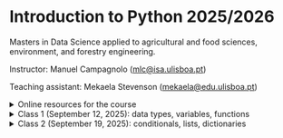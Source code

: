 # Introduction to Python 2025/2026

Masters in Data Science applied to agricultural and food sciences, environment, and forestry engineering.

Instructor: Manuel Campagnolo (mlc@isa.ulisboa.pt)

Teaching assistant: Mekaela Stevenson (mekaela@edu.ulisboa.pt)

<details markdown="block">
<summary>  Online resources for the course </summary>
 
* **Required:** [CS50’s Introduction to Programming with Python](https://cs50.harvard.edu/python): lectures (videos and notes), problems sets, shorts; The platform allows you to test your code at the [CS50 codespace](https://cs50.dev/) for the proposed problems (you need to have your own GitHub account to access the codespace).
* Python Programming course at [PP.fi](https://programming-25.mooc.fi/): same features as CS50 but to test your solutions to problems you are required to pass previous tests 
* [Learn Python with Scrimba, Olof Paulson](https://v2.scrimba.com/learn-python-c03): interactive lectures (videos), examples and exercises 
* [Introduction to Python (VScode)](https://vscodeedu.com/courses/intro-to-python): interactive step by step lectures and exercises, real-time quizzes.
* Basic concepts and features of the Python language and system: [The Python Tutorial at python.org](https://docs.python.org/3/tutorial/index.html).
* Fenix webpage for the course (https://fenix.isa.ulisboa.pt/courses/intpy-846413499991952): administrative information and final grades
* Moodle (https://elearning.ulisboa.pt/course/view.php?id=11236): assignments; submissions; detailed grades and comments
* If you curious about the story of Python, check out [this video](https://www.youtube.com/watch?v=GfH4QL4VqJ0). In this video, you'll learn about the output of `>>> import this` and many other anecdotes about Python.

<details markdown="block">
  
<summary> Course contents: the course will cover some topics in CS50P and PP.fi  </summary>

| CS50P     | Contents |  PP.fi | Contents |
| ----------- | ----------- |----------- | ----------- |
| Lecture 0    | Creating Code with Python; Functions; Bugs; Strings and Parameters; Formatting Strings; More on Strings; Integers or int; Readability Wins; Float Basics; More on Floats; Def; Returning Values    | Part 1 |   Intro; I/O; More about variables; Arithmetic operations; Conditional statements |
| Lecture 1    | Conditionals, if Statements, Control FlowModulo; Creating Our Own Parity Function; Pythonic; match | Part 2  |  Programming terminology; More conditionals; Combining conditions; Simple loops |
| Lecture 2    | Loops; While Loops; For Loops; Improving with User Input; More About Lists; Length; Dictionaries, More on code modularity  |  Part 3 |  Loops with conditions; Working with strings; More loops; Defining functions |
|  |   | Part 4 |    The Visual Studio Code editor, Python interpreter and built-in debugging tool; More functions; Lists; Definite iteration; Print statement formatting; More strings and lists |
|   |   | Part 5 |  More lists; References; Dictionary; Tuple |
| Lecture 3 | Exceptions, Runtime Errors, try, else, Creating a Function to Get an Integer, pass | Part 6  |  Reading files; Writing files; Handling errors; Local and global variables |
| Lecture 4 |  Libraries, Random, Statistics, Command-Line Arguments, slice, Packages, APIs, Making Your Own Libraries|  Part 7 | Modules; Randomness; Times and dates; Data processing; Creating your own modules; More Python features  |
| Lecture 5 | Unit Tests; assert; pytest; Testing Strings; Organizing Tests into Folders | | |
| Lecture 6| File I/O; open; with; CSV; Binary Files and PIL | | |
| Lecture 7 | Regular Expressions; Case Sensitivity; Cleaning Up User Input; Extracting User Input |||
| Lecture 8 | Object-Oriented Programming; Classes; raise; Decorators;  Class Methods; Static Methods; Inheritance; Inheritance and Exceptions; Operator Overloading| Part 8 | Objects and methods; Classes and objects; Defining classes; Defining methods; More examples of classes |
| | | Part 9 | Objects and references; Objects as attributes; Encapsulation; Scope of methods; Class attributes; More examples with classes |
| | | Part 10 | Class hierarchies; Access modifiers; Object oriented programming techniques; Developing a larger application |
| Lecture 9 | set; Global Variables; Constants; Type Hints; Docstrings; argparse; Unpacking; args and kwargs; map; List Comprehensions; filter; Dictionary Comprehensions; enumerate; Generators and Iterators | Part 11 |  List comprehensions; More comprehensions; Recursion; More recursion examples |
| | | Part 12 | Functions as arguments; Generators; Functional programming; Regular expressions|

</details>
</details>

<details markdown="block">
<summary>  Class 1 (September 12, 2025): data types, variables, functions </summary>
 
1.  The recommendation for this class is to code in the CS50 cloud environment (VScode). Two steps: 1. log in into your github account; 2. access your code space at https://cs50.dev/. This environment allows you to test automatically your scripts for the CS50 problem sets. 
2. Some useful keyworks for the command line interface (CLI) in terminal: 
 * `code filename.py` to create a new file 
 * `ls` to list files in folder
 * `cp filename newfilename` to copy a file, e.g. `cp ..\hello.py  farewell.py` (`..` represents parent folder)
 * `mv filename newfilename` to rename or move file, e.g. `my farewell.py goodbye.py` or `mv farewell.py ..` (move one folder up)
 * `rm filename` to delete (remove) file
 * `mkdir foldername` to create new folder
 * `cd foldername` change directory, e.g. `cd ..` 
 * `rmdir foldername` to delete folder
 * `clear` to clear terminal window
3. The REPL (interactive Read-Eval-Print-Loop) environment: see https://realpython.com/interacting-with-python/
4. All values in Python have a **type**. The primitive data types are: integer, float, string, Boolean, and None (see https://www.geeksforgeeks.org/python/primitive-data-types-vs-non-primitive-data-types-in-python/)
   * strings (`str`), variables, print (a function), parameters (e.g. `end=`), input, comments, formatted strings (`f"..."`), `.strip()`, `.title` (methods)
   * integers (`int`), operations for integers, casting (e.g. `str` to `int`)
   * floating point values (`float`), round, format floats (e.g. `f"{z:.2f}`)
   * `True`, `False`, `and`, `or`, `not`
5. Functions, `def`, `return`
6. Suggested problems: [CS50 Problem set 0](https://cs50.harvard.edu/python/psets/0/)
</details>

<details markdown="block">
 
<summary>  Class 2 (September 19, 2025): conditionals, lists, dictionaries </summary>

1. Conditionals:
  - `if`, `elif`, `else`:
    ```Python
     if score >= 70:
         print("Grade: C to A")
     elif score >= 60:
         print("Grade: D")
     else:
         print("Grade: F")
     ```
  - `match`:
    ```Python
    match species:
        case 'versicolor':
            label=0
        case 'virginica'
            label=1
        case _:
            label=2
    ```
4. Pythonic coding: `def main()`, define other functions, call `main()`. The code must be modular.
5. While loops, for loops, `break`, `break` and `return`
6. Data type *list* `[]`: methods `append`, `extend`
7. Data type *dictionary* `{}`, `items()`, keys `.key()` and values `.values()`
   ```Python
   knights = {'gallahad': 'the pure', 'robin': 'the brave'}
   for k, v in knights.items():
       print(k, v)
   if 'gallahad' in knights:
       print('Go Gallahad')
   ```
8. Collaborative project: each student or small group of students should define each necessary function to complete the script below. The side effect of `main()` is a simple histogram printed in the terminal.
 ```Python
 def main():
   # read and sort values
   x=read_values() # x is a list of numbers, either integers or floats
   n=len(x) # integer; number of values
   xmin,xmax=determine_min_max(x) # integers or floats
   # determine number of classes
   m=number_of_classes_sturges(n) # m is a positive integer such that 2**(m-1) <= n <= 2**m
   # determine class amplitude
   delta=amplitude(xmin,xmax,m) # positive float, the range of values divided by the number of classes
   # Compute frequency for each class and plot histogram row by row
   for i in range(m):
     left=xmin+i*delta
     if i < m-1:
       right=left+delta
     else:
       right=left+delta+1 # either 1 or any positive value
     freq=determine_frequency(x,left,right) # integer;  note that each value must belong to one and only one class
     print_frequency(freq) # the output must be '****' where each * represents one observation
 # execute main
 main()
 ```
   
10. Suggested problems: [CS50 Problem set 1](https://cs50.harvard.edu/python/2022/psets/). See the assignment on Moodle: problems [File extensions](https://cs50.harvard.edu/python/2022/psets/1/extensions/), [Coke machine](https://cs50.harvard.edu/python/2022/psets/2/coke/), [Plates](https://cs50.harvard.edu/python/2022/psets/2/plates/)

</details>

<!--

<details markdown="block">
 
<summary> 

# Class 3 (September 27, 2024): exercises, best practices

</summary>

Exercises from [CS50 Problem set 0, 1 and 2](https://cs50.harvard.edu/python/2022/psets/).

</details>

<details markdown="block">
<summary> 

# Class 4 (October 4, 2024): handling exceptions

</summary>

Handling exceptions in Python: raising and catching exceptions. 

1. Example from (https://cs50.harvard.edu/python/2022/shorts/handling_exceptions/). Exercise: adapt the proposed code to be more modular, where the main function is something like the one below:

```
def main():
    spacecraft = input("Enter a spacecraft: ")
    au=get_au(spacecraft)
    m = convert(au)
    print(f"{m} m")
```

2. Exercises from [CS50 Problem set 3](https://cs50.harvard.edu/python/2022/psets/3/).

For the *fuel gauge* problem (https://cs50.harvard.edu/python/2022/psets/3/fuel/), try to organize your code as follows. As suggested in *hints*, you should catch `ValueError` and  `ZeroDivisionError` exceptions in your code. In the code below, the user is being asked for correct values for `x,y` until they satisfy the requirements: `x,y` must be inputted as a string `x/y`, `x` has to be less or equal to `y`, and `y` cannot be zero. The function `get_string_of_integers_X_less_than_Y` in the code below should take care of that.

```
def main():
    # asks user for input until the input is as expected
    x,y=get_string_of_integers_X_less_than_Y()
    # compute percentage from two integers
    p=compute_percentage(x,y)
    # print output 
    print_gauge(p)
```

3. A few examples of code that can be helpful to solve problems in problem set 3:

Example of basic use of `try-except` to catch a `ValueError`:
```
try:
    x = int(input("What's x?"))
except ValueError:
    print("x is not an integer")
else:
    print(f"x is {x}")
```

Function for requesting an integer from the user until no exceptions are caught:
```
def get_int():
    while True:
        try:
            x = int(input("What's x?"))
        except ValueError:
            print("x is not an integer")
        else:
            break
    return x
```

We may want to exit the execution of our script if some exception is caught. This can be done with `sys.exit()`, which can also be used to print a message.
```
import sys # import module
try:
    x = int(input("What's x?"))
except ValueError:
    sys.exit("x is not an integer")
```

Example of code that catches `CRTL-C` or `CRTL-D`:

```
while True:
    try:
        x=int(input())
    except ValueError:
        print('x is not integer')
    except KeyboardInterrupt: #CTRL-C
        print('\n KeyboardInterrupt')
        break
    except EOFError: # CTRL-D
        print('\n EOFError')
        break
    else:
        print(x)
```

For a list of Python Built-in Exceptions, you can explore (https://www.w3schools.com/python/python_ref_exceptions.asp)
</details>

<details markdown="block">
<summary> 

# Class 5 (October 11, 2024): libraries, modules, APIs

</summary>

### Modules
You can store your own functions in modules (which are just python scripts) and `import` then into your main code. Let's imagine you created a file named `mymodule.py` in a given folder. In your main script, you can import the file if the folder belongs to list of folders the Python interpreter will look for. You can check that by running the following lines of codes in the Python interpreter:
```
>>>import sys
>>>sys.path
```
If the folder where `mymodule.py` was created does not belong to that list, you can add it with `sys.path.append` which allows you to import your module. To that end, you can include the followings lines to your main script:
```
import sys
sys.path.append(r'path-to-folder') # folder where mymodule is
import mymodule
```
where `path-to-folder` is the path that you can easily copy in your IDE. 

If your module includes a function named, say,  `get_integer`, you can then use the function in your main script either by calling `mymodule.get_integer()` or you can instead load the function with `from mymodule import get_integer` and then just call it with `get_integer()` in the main script as in the following script.
```
import sys
sys.path.append(r'/workspaces/8834091/modules') # where file mymodule.py is
from mymodule import get_integer
def main():
    x=get_integer()
    print(x)
main()
```
Contents of `mymodule.py`: 
```
import sys
def get_integer() -> int:
    while True:
        try:
            return(int(input('type a number:  ')))
        except ValueError:
            print('not an integer number: try again')
        except KeyboardInterrupt: #CTRL-C
            print('\n If you want to exit type CTRL-D')
        except EOFError: # CTRL-D
            sys.exit('\n exit as requested')
```

Often, you import a module that is available at (https://pypi.org/project/pip/). Say you want to load the module `random` which provides a series of functions for sampling, shuffling, and extracting random numbers from a variety of probability distributions. If the module is not already available, you can typically load it in your terminal with 
```
$pip install random
```
and then import it on your main script with `import random`. If you want to know which is the folder where the module is located, you can get that information with `random.__file__`.

### `sys.argv`
Previously, we used module `sys`, in particular functions  `sys.exit()` and  `sys.path`. Another useful function is `sys.argv`,  that allows you to have access to what the user typed in at the command line `$` as in 
```
import sys
print(len(sys.argv)) # returns the number of words in the command line after $python
print(sys.argv[1]) # returns the 2nd word, i.e., the first word after $python myscript.py
```

For instance, the following script named `sum.py` prints the sum of two numbers that were specified in the command line with `$python sum.py 1.2 4.3`:
```
import sys
try:
    x,y = float(sys.argv[1]), float(sys.argv[2])
    print('the sum is',x+y)
except IndexError:
    print('missing argument')
except ValueError:
    print('The arguments are not numbers')
```
### APIs 
*Application program interfaces* allow you to communicate with a remote server. For instance,  `requests` is a package that allows your program to behave as a web browser would.  Consider the following script `myrequest.py` that allows you to explore the *itunes* database (https://performance-partners.apple.com/search-api):
```
import requests
import sys
try:
    response = requests.get("https://itunes.apple.com/search?entity=song&limit=1&term=" + sys.argv[1])
    print(response.json())
except IndexError:
    sys.exit('Missing argument')
except requests.RequestException:
   sys.exit('Request failed')
```
You can easily adapt that code to access a different database. For instance if you want to explore the GBIF database (https://data-blog.gbif.org/post/gbif-api-beginners-guide/), you can just replace the main line of code in `myrequest.py` with
```
response=requests.get('https://api.gbif.org/v1/species/match?name='+ sys.argv[1])
```
and execute it with, say,  `$python myrequest.py Tracheophyta` in the terminal.

There are many ways of running an API in Python. The following example shows how you can access satellite imagery through the *Google Earth Engine* API and compute the mean land surface temperature at some location from the MODIS11 product. To be able to use the API, you need to have a Google account, and an earth engine project associated to it.
```
# pip install earthengine-api
import ee
# Trigger the authentication flow.
ee.Authenticate()
# Initialize the library.
ee.Initialize(project='project-name') # e.g. 'ee-my-mlc-math-isa-utl'
# Import the MODIS land surface temperature collection.
lst = ee.ImageCollection('MODIS/006/MOD11A1')
# Selection of appropriate bands and dates for LST.
lst = lst.select('LST_Day_1km', 'QC_Day').filterDate('2020-01-01', '2024-01-01')
# Define the urban location of interest as a point near Lyon, France.
u_lon = 4.8148
u_lat = 45.7758
u_poi = ee.Geometry.Point(u_lon, u_lat)
scale = 1000  # scale in meters
# Calculate and print the mean value of the LST collection at the point.
lst_urban_point = lst.mean().sample(u_poi, scale).first().get('LST_Day_1km').getInfo()
print('Average daytime LST at urban point:', round(lst_urban_point*0.02 -273.15, 2), '°C')
```

### Problems
Solve problems from CS50P [Problem_set_4](https://cs50.harvard.edu/python/2022/psets/4/). In particular, for problem *Bitcoin price index* organize your code so the main function is the following:

```
def main():
    x=read_command_line_input()
    price=get_bitcoin_price()
    print(f"${x*price:,.4f}")
```
</details>

<details markdown="block">
<summary> 

# Class 6 (October 18, 2024): virtual environments; file I/O

</summary>

### Virtual environments in Python

A virtual environment (https://docs.python.org/3/library/venv.html) is:
   - Used to contain a specific Python interpreter and software libraries and binaries which are needed to support a project (library or application). These are by default isolated from software in other virtual environments and Python interpreters and libraries installed in the operating system.
    - Contained in a directory, conventionally named `.venv` or `venv` in the project directory, or under a container directory for lots of virtual environments.
    - Not checked into source control systems such as Git.
    - Considered as disposable – it should be simple to delete and recreate it from scratch. You don’t place any project code in the environment.
    - Not considered as movable or copyable – you just recreate the same environment in the target location.

In your system you have the *base* environment by default, and you can create one or more *virtual environments*. Below, we describe how to create a virtual environment and how to activate it, so you commands in terminal are interpreted within that environment. That allows you to encapsulate in each virtual environment you create a given Python version, and a set of Python packages with their given versions. Your data and script files remain on the usual working folders: they should not be moved to the folders where the virtual environment files are stored.

The following commands work in the  [CS50 codespace](https://cs50.dev/) that runs Linux (check with `$cat /etc/os-release` in the terminal). Some need to be slightly adapted for Windows.

Firstly, let's check what are the available packages and their versions in the base environment, and also let's get extra information about the package `requests` (e.g. dependencies):

```
$ pip list 
$ pip show requests
```

Next, let's create a virtual environment. One can first create (with `mkdir`) a folder called, say, `my_venvs` so all the virtual environments are created in that folder. This makes sense since virtual enrironment folders are created independently from the working folders that contain data and scripts.  The virtual environment `myvenv` can then be created with:
```
my_venvs/ $ python3 -m venv myvenv # creates environment called myvenv with Python 3
```
In case one needs to delete the virtual environment, one just needs to delete the folder. This can be done with `$ sudo rm -rf myvenv` in the terminal (Linux). After the virtual environment has been created, one needs to activate it. In Linux, this is done by executing `activate` which lies in the `bin` folder of the virtual environment:

```
my_venvs/ $ source myvenv/bin/activate # note that activate needs to be sourced
```
As a result, the prompt shows `(myvenv) my_venvs/ $` which indicates that `myvenv` is now activated. One can check the Python version with `$python -V`. To de-activate a virtual environment, the command is `$ deactivate`. With the environment activated, let's try to install a few packages, specifying the versions. For instance, install the following packages.

```
(myvenv) my_venvs/ $ pip install random11==0.0.1
(myvenv) my_venvs/ $ pip install geopy==1.23.0
(myvenv) my_venvs/ $ pip install requests==2.25.0
```
Some of this packages depend on additional packages that are installed automatically. To list all instaled packages within the environment `myvenv` one can execute  `(myvenv) $ pip list` as before. Compare the version of `requests` in `myvenv` with the version returned initially in the base environment: this one is 2.25.0 while the one in the base environment is more recent. One can also check where `requests` is installed in `myvenv` with the command  `(myvenv) $ pip show requests`. 

Check the system path (where Python will look for installed packages)  by executing `print(sys.path)`: one can do this from the terminal with the command
```
(myvenv) my_venvs/ $ python -c 'import sys; print(sys.path)'
```
Notice that the folder in `myvenv` where the virtual environment packages are installed is listed, but the path to where base packages are stored is not. 

If one wishes to share a virtual environment, the way to do that is to share a file (typically, `requirements.txt`) that allows a collaborator to re-create the environment. `requirements.txt` stores the information about the installed packages in a file in case one intends to share the environment (e.g. in GitHub). Towards that end, one needs to create `requirements.txt` with the packages names and versions, that can be used to create a clone of the environment on another machine. This is done, still within `myvenv` (i.e. with `myvenv` activated) with the following command:
```
(myvenv) my_venvs/ $ pip freeze > requirements.txt  
```
Note that the file `requirements.txt` is created in the folder that contains `myvenv` and not within `myvenv` itself: this makes sense, since one does not want to store scripts or data within `myvenv` but just packages and the Python version.  Since `requirements.txt` is now available, one can create a copy of `myvenv` called, say, `myvenv2`. Firstly, one needs to de-activate `myvenv`. Then, the commands to be executed in the terminal are:
```
my_venvs/ $ python3 - m venv myvenv2 # create new virtual environment with the Python 3 interpreter called myvenv2
my_venvs/ $ source myvenv2/bin/activate # activate myvenv2
(myvenv2) my_venvs/ $ pip install -r requirements.txt # install packages and versions listed in requirements.txt
```

Exercise: go back to `myvenv`, add package (say, `emoji==0.1.0`), re-build `requirements.txt`, and create new environment `myvenv3` and install the  set of packages listed in the new `requirements.txt`.

### File I/O

As discussed in (https://cs50.harvard.edu/python/2022/notes/6/) `open` is a functionality built into Python that allows you to open a file and utilize it in your program. The open function allows you to open a file such that you can read from it or write to it. The most basic way to use `open` allow us to enable file I/O with respect to a given file. In the example below, `w` is the argument value that indicates that the file is open in writing mode. The instruction `file.write(...)` will entirely rewrite the file, deleting the previous contents.
```
name='Bob'
file = open("names.txt", "w")
file.write(name)
file.close()
```
As an alternative, if the goal is to add new contents to the file, which is appended to the existent content, then `w` should be replaced by `a` (append). Each call to `file.write(name)` will then add the value of `name` to the end of `file`. 

Instead of explicitly opening and closing a file, it's simpler to use the so-called *context manager* in Python, using the keyword `with`, which automatically closes the file:
```
with open("names.txt", "w") as f:
  f.write(name)
```
If one wishes to read from a file, then the file has to be opened in reading mode as in the following example. The method `readlines` reads all lines of the file, and stores them in a list, where each element of the list is the contents of the corresponding line.
```
with open("names.txt", "r") as f:
  L=f.readlines(name)
```
However, it is possible to read one line at the time:
```
with open('myfile.txt','r') as f:
    N=0
    for line in f:
        N+=1
print('number of lines', N)
```
Aa an alternative, this can be done with method `readline`. This can be included in a loop to read the whole file. Notice that when the end of the file is reached, `readline` returns the empty string, and this can be easily tested with a condition.

Reading a file in Python gives the flexibility of visiting any position in the file. The initial position is 0 by default but can be instantiated with `f.seek(n)`. Then,  `f.read(10)` for instance reads *n* characters from that initial position. Method `f.tell()` returns the current position in the file. 

A file can be of type *text* (human-readable) or *binary*. Binary files like images for instance are read with `with open('myfile.txt','rb') as f`. 

Exercise: Consider the file downloaded from INE (the Portuguese Institute of Statistics) about causes of fires by geographical location [rural_fires.csv](rural_fires.csv). The source is INE: "Rural fires (No.) by Geographic localization (NUTS - 2013) and Cause of fire; Annual" for 2023. Write a script to read the file and exclude the lines which are not formated as a table (header lines). The formatted lines should be written into a new file, say (`table_rural_fires.csv`). 
```
with open('rural_fires.csv','rb') as f:
    with open('table_rural_fires.csv',"w") as fw:
         for line in f:
              if line[0] in ['1','2','3']: # or smth like line.startswith('1'):
                 fw.write(line)
```
Since the file contains non ASCII characters, one might want to try to decode those characters correctly. Note that Python provides methods `encode` and `decode` as in the example below.
```
str_original = 'ção'
bytes_encoded = str_original.encode(encoding='utf-8')
print(type(bytes_encoded))
str_decoded = bytes_encoded.decode()
print(type(str_decoded))
print('Encoded bytes =', bytes_encoded)
print('Decoded String =', str_decoded)
print('str_original equals str_decoded =', str_original == str_decoded)
```


</details>

<details markdown="block">
<summary> 

# Class 7 (October 25, 2024): tabular data; pandas

</summary>

### Create a Pandas DataFrame from scratch

Pandas dataframes have an intrinsic tabular structure represented by rows and columns where each row and column has a unique *label* (name) and *position* number  inside the dataframe. The row labels, called dataframe index, can be integer numbers or string values, the column labels, called column names, are usually strings. Use the following script to create a dataframe with random values. Notice the terminology for rows (`index`) and columns (`columns`). 
```
import pandas as pd
import numpy as np
df = pd.DataFrame(np.random.randn(6, 4), index=list('abcdef'), columns=list('ABCD'))
print(df)
```
Exercices: 

1. print the column names of `df` with `.columns`.
2. Create a `Series` that corresponds to column `A` with `['A']`
3. Create a new dataframe that corresponds to columns `A` and `C` with `[['A','C']]`. 

Notice that `.columns` returns a `pd.Index` object. This is to provide extra functionality and performance compared to lists. To extract a list of names, one can use  `.columns.tolist()` or `.columns.values`. 

### Reading a csv file, selecting columns by name, selecting rows by condition

Consider the dataset that described 517 fires from the Montesinho natural park in Portugal. For each incident weekday, month, coordinates, and the burnt area are recorded, as well as several meteorological data such as rain, temperature, humidity, and wind (https://www.kaggle.com/datasets/vikasukani/forest-firearea-datasets). For reference, a copy of the file is available [forestfires.csv](forestfires.csv). The variables are:

- X - x-axis spatial coordinate within the Montesinho park map: 1 to 9
- Y - y-axis spatial coordinate within the Montesinho park map: 2 to 9
- month - month of the year: "Jan" to "dec"
- day - day of the week: "mon" to "sun"
- FFMC - FFMC index from the FWI system: 18.7 to 96.20
- DMC - DMC index from the FWI system: 1.1 to 291.3
- DC - DC index from the FWI system: 7.9 to 860.6
- ISI - ISI index from the FWI system: 0.0 to 56.10
- temp - the temperature in Celsius degrees: 2.2 to 33.30
- RH - relative humidity in %: 15.0 to 100
- wind - wind speed in km/h: 0.40 to 9.40
- rain - outside rain in mm/m2 : 0.0 to 6.4
- area - the burned area of the forest (in ha): 0.00 to 1090.84

The goal is to download the file and use package `Pandas` to explore it and solve the following tasks.

1. Read the file with `pd.read_csv` into a new object `fires`, and show the first 10 rows with `fires.head(10)`.
2. Create list of column names and determine column data types with attribute `.dtypes`.
3. Print a summary of the dataframe with `.info()`.
4. Create a `Series` with the temperature values for all 517 fires.
5. Create a `DataFrame` just with columns `month` and `day`.
6. Select fires for which the temperature is higher than 25 Celsius, and between 20 and 25 Celsius; note that each condition needs to be surrounded  by `(...)` and can be connected with `&` or `|` or negated with `~`.
7. Select fires that occured on weekends; use the conditional function `.isin()`
8. Check if there are no `Null` values in the dataframe with `.notna()`. You can sum along columns with `.sum()`.

### Select rows and columns with loc (label-based indexing) and iloc (positional indexing)

These are operators to select rows and columns from a dataframe. `loc` selects rows and columns using the row and column *names*. `iloc` uses the *positions* in the table. Notice that new values can be assigned to selections defined with `loc`and `iloc`.

1. Interpret the result of `fires.iloc[0:3,2:4]`
2. Use `loc` and `is.in()` to select fires from August and September and just FWI based variables values for those fires.
3. Use `iloc` to select the first 20 fires and just the FWI based variables values

### Combining positional and label-based indexing

There are several possibilities to combine positional and label-based indexing:

1. (with `iloc`) Using `df.columns.get_loc()` which converts the name of one column into its position. Then `iloc` can be used to perform the selection. For multiple columns determined by a list of column names, one can use instead `df.columns.get_indexer()`. Example: Use `iloc` to select the first 20 fires and just the FWI based variables values, using the names rather than the positions of those variables. Solution: `FWI_positions=fires.columns.get_indexer(['FFMC','DMC','DC','ISI'])` and `
fires.iloc[0:20,FWI_positions]`
2. (with `loc`) Using `df.index[]` to extract the index names. Then, `loc` can be used to perform the selection. Solution: `fires.loc[fires.index[0:20], ['FFMC', 'DMC', 'DC', 'ISI']]`.

### Exporting to file

Exporting is done with operations named `.to_...` as listed in (https://pandas.pydata.org/docs/user_guide/io.html)

1. Export your file as an Excel spreadsheet with  `.to_excel("filename.xlsx", sheetname="fires", index=False)`
2. Read an Excel spreadsheet with: `pd.read_excel("filename.xlsx", sheetname="fires", index=False)`

### Use generative AI to help with the following tasks

1. Create a dataframe `months_df` from a dictionary: for instance create a dictionary where keys are `jan`, `feb`, `mar`, for all 12 months, and the values are `January`, `February`, `March` and so on.

```
month_data = {
    'Month': [
        'January', 'February', 'March', 'April', 'May', 'June', 
        'July', 'August', 'September', 'October', 'November', 'December'
    ],
    'mth': [
        'jan', 'feb', 'mar', 'apr', 'may', 'jun', 
        'jul', 'aug', 'sep', 'oct', 'nov', 'dec'
    ]
}
months_df = pd.DataFrame(month_data)
```

2. Merge with new dataframe to get a new variable that contains the full name of the month. See (https://pandas.pydata.org/docs/user_guide/merging.html)

```
merged_df = pd.merge(fires, months_df, left_on='month', right_on='mth', how='left')
merged_df.drop(columns='mth', inplace=True)
```

</details>

<details markdown="block">
<summary> 

# Class 8 (November 8, 2024): pandas (cont'd), jupyter notebooks

</summary>

Create a jupyter notebook for this class. If you're using your CS50 codespace, create a new file in the terminal with `$code mynotebook.ipynb` and follow the suggestions for jupyter notebooks in your codespace session.

There are many available *cheatsheets* for Pandas that can help visualizing Pandas' functionalities. Since there are many possibilities, a single page cheatsheet is either too limited or too cryptic. This [12-page cheatsheet](https://www.webpages.uidaho.edu/~stevel/cheatsheets/Pandas%20DataFrame%20Notes_12pages.pdf) is pretty self-contained and includes several examples.

### Use generative AI to help with the following tasks

1. Reduce the `fires` dataframe with method `.groupby` to get just one row per month, and average temperature, average RH, and number of fires per month. The goal is to create a dataframe named `firesbymonth` with columns `avg_temp`, `avg_RH` and `fire_count`. See (https://pandas.pydata.org/docs/user_guide/groupby.html)
2. What is the effect of adding the method `.reset_index()` to the previous command?
3. Sort the dataframe `firesbymonth`, such that the 12 rows are ordered by month correctly: `jan`, `feb`, `mar`, and so on.
4. Create a new column called `conditions` in `firesbymonth` of type string that indicates if a month is `dry&hot`, `dry&cold`, `wet&hot` or `wet&cold`. Use the mean values of `avg_temp` and `avg_RH` to establish the appropriate thresholds. Use method `.apply` and define the function to apply with `lambda`.
5. Re-organize the information in `fires` into a two-way table that shows the total area of fires per day of the week and per month, where `NaN` are replaced by 0. Towards that end, explore the `.pivot_table` method.

</details>

<details markdown="block">
<summary> 

# Class 9 (November 15, 2024): OOP, classes, methods

</summary>

Suppose that one wants write a script in python using classes to monitor plants at a nursery. Initially plants grow from seeds in trays and one wants to keep track of the trays and number of plants per tray. All plants in a given tray are from the same species. Then, at some point, some plants are transferred from trays to individual pots (one plant per pot). At the end, pots are sold. One wants to track the number of plants of each species that are in the nursery.

For this type of problem, one wants to mimic entities of the real world (plants, trays, pots, and the nursery) as objects in  Python code. Object-oriented programming is an intuitive form of doing so. A class in Python is an object constructor, or a *blueprint* for creating objects.

The simplest example of  class, with very little functionality, is a class to store constant values, which are not supposed to change. When one calls the class `Constants` defined below, an instance of the class with the two properties `MAX_PLANTS_PER_TRAY` and `SALE_PRICE` is created.
```
class Constants:
   MAX_PLANTS_PER_TRAY=50
   SALE_PRICE=10

print(Constants.SALE_PRICE)
```
However, in general we intent to call the class to create one instance (one object) of the class and set the properties of that object. To indicate the values of the instance properties we use the `__init__` method:
```
class Plant:
    def __init__(self, species):
        self.species = species

my_plant=Plant("Rose") # create instance where property `species` has value `Rose`
print(my_plant.species)
```
Alternatively, a class can be created with the `@dataclass` decorator, see (https://docs.python.org/3/library/dataclasses.html). In this case, the `__init__` method is set  automatically.
```
from dataclasses import dataclass
@dataclass
class Plant:
    species: str
```
A class can have methods, which are functions defined for objects of the class. In the example below, `Tray` is a class with properties `species` and `number_of_plants`, and methods `remove_plants` and `is_empty`. The first has one argument which is the number of plants to remove from the tray; it returns a list of objects of the class `Plant` which correspond to the plants that were removed from the tray. The method `is_empty` doesn't have an argument and returns `True` or `False`.
```
from dataclasses import dataclass

@dataclass
class Plant:
    species: str

@dataclass
class Tray:
    species: str
    number_of_plants: int
    def remove_plants(self, number): # self refers to the object of the class
        number=min(number,self.number_of_plants) #cannot remove more than available
        self.number_of_plants -= number
        return [Plant(self.species) for _ in range(number)] # returns list of instances of Plant
    def is_empty(self): # returns True of False
        return self.number_of_plants == 0

tray=Tray('Lily', 28)
plants=tray.remove_plants(10)
if tray.is_empty():
    print('The tray is empty')
else:
    print('There are still', tray.number_of_plants, tray.species, 'plants in the tray')
first_plant=plants[0]
print('The plant removed is', first_plant.species)
```
The code for the full problem that envolves plants of several species, trays, pots and sales can be organized in the following manner:
    - Plant class: Simple class to represent a plant with a species.
    - Pot class: Holds one plant each.
    - Tray class: Holds plants of a single species and can remove plants.
    - Nursery class: Manages trays, pots, and keeps track of plant counts by species. It has methods like add_tray, transfer_to_pots, and sell_pot to handle operations for tracking and updating counts.

### Use generative AI to help with the following tasks
1. Create a script for the problem using the standard way of initializing classes with method `__init__`. Start with a simplified version of the problem where there are only trays and plants of distinct species in the nursery, which can be represented with 3 classes: `Plant`, `Tray` and `Nursery`. Trays can be created with a given number of plants of the same species, and plants can be removed from trays. The goal in this simplified version is to create the inventory that keeps track of the number of plants of each species that are in trays.

One possible solution for this simplified problem that was generated by Chat GPT when asked not to use `@dataclass` is [nursery_v1.py](nursery_v1.py). Note that this code lacks the `__str__` or `__repr__` methods and therefore `print(nursery.trays)` returns a list of objects with their memory address. 

2. Add a `__repr__` method similar to the one below to class `Tray` to redefine the output of `print(nursery.trays)` and make it more informative.

```
def __repr__(self):
    return f"Tray(species={self.species}, count={self.count})"
```

4. Add to the previous script a class that represents pots and adapt your script accordingly. When plants are removed from trays, they are always placed in a pot (one plant per pot). The goal is that the inventory tracks the plants and the species in both trays and pots (instead of just in trays as in [nursery_v1.py](nursery_v1.py)).

5. Finally, consider that pots can be sold and therefore removed from the inventory.

6. Verify if your script removes trays that are empty from the inventory, and update it if it is not the case.

</details>

<details markdown="block">
<summary> 

# Class 10 (November 22, 2024): Basic concepts of OOP

</summary>

<img src="https://media.geeksforgeeks.org/wp-content/uploads/20230818181616/Types-of-OOPS-2.gif" alt="alt text" width="256" >

The four main concepts of Object-Oriented Programming (OOP) are *Encapsulation*, *Abstraction*, *Inheritance*, and *Polymorphism*.  These concepts work together to create modular, scalable, and maintainable code in object-oriented programming.

This is a central topic in computer science, and therefore you can find all kind of resources about it. Among them, you can find simple descriptions of those concepts, with examples, at the following links:
1. (https://www.programiz.com/python-programming/object-oriented-programming)
2. (https://www.freecodecamp.org/news/object-oriented-programming-in-python/)
3. (https://www.w3schools.com/python/python_inheritance.asp), (https://www.w3schools.com/python/python_polymorphism.asp)

Building on the plant nursery example of last class, the following scripts illustrate the implementation of those concepts:
- Encapsulation: [OOP_encapsulation.py](https://github.com/isa-ulisboa/greends-ipython/blob/main/OOP_encapsulation.py)
- Inheritance: [OOP_inheritance.py](https://github.com/isa-ulisboa/greends-ipython/blob/main/OOP_inheritance.py)
- Polymorphism: [OOP_polymorphism.py](https://github.com/isa-ulisboa/greends-ipython/blob/main/OOP_polymorphism.py)
- Abstraction: [OOP_abstraction.py](https://github.com/isa-ulisboa/greends-ipython/blob/main/OOP_abstraction.py)

The next assignment will be the *Cookie jar* problem described at (https://cs50.harvard.edu/python/2022/psets/8/jar/). You will need to create a script for the problem and test it with `check50 cs50/problems/2022/python/jar`. 

</details>

<details markdown="block">
<summary> 

# Class 11 (November 29, 2024): Unit tests

</summary>

This topic corresponds to [Section 5](https://cs50.harvard.edu/python/2022/weeks/5/) of the CS50 course: you can find the necessary resources on that link. In particular, see the short [https://cs50.harvard.edu/python/2022/shorts/pytest/](https://cs50.harvard.edu/python/2022/shorts/pytest/).

The idea is to create functions in Python (the names of those functions start with `test_`) that are used to test existing functions or classes in the script. To execute the test functions we call `pytest` in the terminal [https://docs.pytest.org/](https://docs.pytest.org/) instead of `python`:

```
$ pytest - v # -v is optional for a more verbose output
```
If no arguments are given, `pytest` will execute all functions which name starts with `test_` or end with `_test` in scripts in the current directory and all its subdirectories. However, `$pytest my_file.py` will only execute the tests within that file. Moreover, `$pytest my_directory` will only execute the tests defined in files located in that directory. There are further options to select the tests to be executed with `pytest`.

### Simple example of a class and tests for that class

Consider you have two python modules: one with the definition of a class and the other that implement tests over that class.
```python
# farm_carbon_footprint.py

import math

class Farm:
    def __init__(self, name, area_hectares):
        """Initialize the farm with a name and area in hectares."""
        self.name = name
        self.area_hectares = area_hectares
        self.activities = []

    def add_activity(self, activity, emissions_per_unit, units):
        """Add an activity with emissions in kg CO2e per unit and units."""
        self.activities.append((activity, emissions_per_unit, units))

    def total_emissions(self):
        """Calculate total carbon emissions from all activities."""
        return sum(emissions_per_unit * units for _, emissions_per_unit, units in self.activities)

    def emissions_per_hectare(self):
        """Calculate carbon emissions per hectare."""
        if self.area_hectares == 0:
            raise ValueError("Farm area cannot be zero.")
        return self.total_emissions() / self.area_hectares

    def radius_circle_with_farm_area(self):
        """ Calculate the radius (in meters) of a circle that has the same area as the farm"""
        return(math.sqrt(self.area_hectares/3.1459)*100)
```
and
```python
# test_farm_carbon_footprint.py

import pytest
from farm_carbon_footprint import Farm

def test_add_activity():
    farm = Farm("Green Pastures", 10)
    farm.add_activity("Tractor Usage", 50, 5)  # 50 kg CO2e per hour, 5 hours
    farm.add_activity("Fertilizer Use", 10, 20)  # 10 kg CO2e per kg, 20 kg
    assert len(farm.activities) == 2

def test_total_emissions():
    farm = Farm("Green Pastures", 10)
    farm.add_activity("Tractor Usage", 50, 5)  # 50 kg CO2e per hour, 5 hours
    farm.add_activity("Fertilizer Use", 10, 20)  # 10 kg CO2e per kg, 20 kg
    assert farm.total_emissions() == 450  # 250 + 200

def test_emissions_per_hectare():
    farm = Farm("Green Pastures", 10)
    farm.add_activity("Tractor Usage", 50, 5)  # 50 kg CO2e per hour, 5 hours
    farm.add_activity("Fertilizer Use", 10, 20)  # 10 kg CO2e per kg, 20 kg
    assert farm.emissions_per_hectare() == 45  # 450 total / 10 hectares

def test_emissions_per_hectare_zero_area():
    farm = Farm("Tiny Farm", 0)
    farm.add_activity("Tractor Usage", 50, 2)  # 50 kg CO2e per hour, 2 hours
    with pytest.raises(ValueError, match="Farm area cannot be zero."): # optional: matches Value Error message in emissions_per_hectare()
        farm.emissions_per_hectare()

def test_radius_of_circle_with_farm_area():
    farm = Farm("Circle Farm", 1)
    assert farm.radius_circle_with_farm_area() == pytest.approx(56.38, abs=0.1)
    farm = Farm("Circle Farm", 10)
    assert farm.radius_circle_with_farm_area() == pytest.approx(178.3, abs=0.01)
```
Adapt the `Farm` class definition and `test_farm_carbon_footprint.py` in order to:

1. Add a method `.number_of_activities()` to class `Farm` that returns the number of activities. Check the correctness of that method with a new test in `test_farm_carbon_footprint.py`.
2. Adapt the `Farm`class so  `ValueError` should be raised if the property `area_hectares` is negative when you try to create an instance of `Farm`. Check with a new test in `test_farm_carbon_footprint.py` that the behavior of the class is as expected when `area_hectares` is negative.

</details>

<details markdown="block">
<summary> 

# Class 12 (December 6, 2024): Lists and dictionaries: packing, args and kwargs, comprehension

</summary>

## 1. The packing/unpacking operators *  and **

The packing/unpacking operators allows us to deal with structures of variable length. The example below illustrates *packing* several numbers into a list.
```python
x=[1,2,3,4,5,6,7,8,9]
a,*b,c=x # b is the list [2,3,4,5,6,7,8]
print(a,b,c)
```
The same operator can be used to unpack:
```python
list1=[1,2,3]
list2=[6,7,8]
new_list=[*list1,4,5,*list2] # values are unpacked
print(new_list)
```
The * and ** operator are mostly used as arguments of functions that can accept a a variable number of arguments (like `print`): the operator * allows to pack all positional arguments into a *tuple* and the operator ** allows to pack all named arguments into a *dictionary*. In the example below, the variable `kwargs` refers to keyword arguments (i.e named arguments) . Note that one can have a combination of regular arguments, regular named arguments, *args, and **kwargs as arguments of a function, as long as keyword arguments follow positional arguments.

```python
def pack(*args, **kwargs):
    return args,kwargs

x,y=pack(1,2,10, num_years=10,rate=0.03)

print('Positional arguments are packed into tuple',x)
print('Named arguments are packed into dictionary',y)
```

This can be used for instance to perform computations over a variable length sequence at in the following example. 
```python
# Compute accumulated interest on a sequence of borrowed amounts
def main(*args, **kwargs):
    '''
    args is a tuple of amounts borrowed
    kwargs is a dictionary with keys num_years and rate
    '''
    S=add(args)
    # Call function debt with **kwargs or kwargs
    D=compute_debt(S,**kwargs) # D expects a number and two named arguments with names num_years and rate
    # same as:
    D=compute_debt(S,kwargs['num_years'],kwargs['rate'])
    # print results
    print('Borrowed:',S)
    print('Debt:',round(D,3))

def add(values):
    s=0
    for x in values:
        s+=x
    return s

def compute_debt(s,num_years,rate):
    for i in range(num_years):
        s+=s*rate
    return s

if __name__=='__main__':
    main(1,2,10,5,4,num_years=10, rate=0.05)
```

### Exercise i) Summing Arguments with `*args`  
Write a function `sum_all` that takes any number of positional arguments and returns their sum.

```python
def sum_all(*args):
    pass  # Your code here

# Example usage:
print(sum_all(1, 2, 3))       # Output: 6
print(sum_all(10, 20, 30, 5))  # Output: 65
```

### Exercise ii) Concatenate Strings with `*args`
Create a function `concat_strings` that takes any number of string arguments using `*args` and concatenates them into a single string.

```python
def concat_strings(*args):
    pass  # Your code here

# Example usage:
print(concat_strings("Hello", " ", "world", "!"))  # Output: "Hello world!"
print(concat_strings("Python", " is", " fun!"))    # Output: "Python is fun!"
```

### Exercise iii) Handling Default Keyword Arguments with `**kwargs`
Write a function `greet` that accepts a keyword argument `name` (default value: `"Guest"`) and an optional keyword argument `greeting` (default value: `"Hello"`). Return the formatted greeting message.

```python
def greet(**kwargs):
    pass  # Your code here

# Example usage:
print(greet(name="Alice", greeting="Hi"))  # Output: "Hi Alice"
print(greet(name="Bob"))                   # Output: "Hello Bob"
print(greet())                             # Output: "Hello Guest"
```

### Exercise iv) Combine `*args` and `**kwargs`
Write a function `describe_person` that takes positional arguments (`*args`) for hobbies and keyword arguments (`**kwargs`) for personal details (e.g., name, age). Return a formatted string describing the person.

```python
def describe_person(*args, **kwargs):
    pass  # Your code here

# Example usage:
print(describe_person("reading", "traveling", name="Alice", age=30))
# Output: "Alice (30 years old) enjoys reading, traveling."
```

### Exercise v) Filter Keyword Arguments with `**kwargs`
Create a function `filter_kwargs` that takes any number of keyword arguments and returns a new dictionary containing only those with values greater than 10.

```python
def filter_kwargs(**kwargs):
    pass  # Your code here

# Example usage:
print(filter_kwargs(a=5, b=15, c=20, d=3))  # Output: {'b': 15, 'c': 20}
```

## 2. List and dictionary comprehension, map and filter

Suppose one wants to create a list with all the cubes of even numbers up to *N*. The following scripts show how this can be done with different operators that replace the traditional *loop* structure: *list comprehension*, `filter`, `map` and `lambda`

Operator `map` applies a given function to each element of a list. Likewise, `filter` applies a boolean function to filter elements of a list. Both function can be executed in parallel over the elements of the list since each output is independent of the outputs for the remainder elements of the list.

* With list comprehension:
```python
def cube(x):
    return x*x*x
L=[cube(x) for x in range(N) if x%2==0]
```

* With `filter` to select even numbers and `map`to compute cubes:
```python
def even(x):
    return x%2==0
numbers=list(range(N))
even_numbers=list(filter(even, numbers))
cubes=list(map(cube,even_numbers))
```

* Also with `filter` and `map` but defining implicitly the *cube* and *even* functions with `lambda` instead of `def`:
```python
numbers=list(range(N))
even_numbers=list(filter(lambda x: x%2==0, numbers))
cubes=list(map(lambda x: x*x*x,even_numbers))
```

* The most compact way of solving the problem involves `lambda` and list comprehension. In the example below, one needs to indicate that the $\lambda$ function has to be applied to the variable `x` in the list comprehension, using  `(lambda x: x*x*x)(x)`. Otherwise, the output list would be a list of lambda functions.
  
```python
cubes=[(lambda x: x*x*x)(x) for x in range(N) if x%2==0]
``` 

### Exercise i) Convert a For Loop to List Comprehension
Convert the following for loop into a list comprehension:

```python
result = []
for x in range(10):
    result.append(x**2)
# output: [0, 1, 4, 9, 16, 25, 36, 49, 64, 81]
```

### Exercise ii) Filter Numbers with List Comprehension
Rewrite this code using a list comprehension:

```python
result = []
for x in range(20):
    if x % 2 == 0:
        result.append(x)
# output: [0, 4, 16, 36, 64]
```

### Exercise iii) Dictionary Comprehension
Convert the following code to a dictionary comprehension:

```python
squares = {}
for x in range(5):
    squares[x] = x**2
# output: {0: 0, 1: 1, 2: 4, 3: 9, 4: 16}
```

### Exercise iv) Nested Loops with List Comprehension
Rewrite the nested loop as a list comprehension:

```python
pairs = []
for x in range(3):
    for y in range(2):
        pairs.append((x, y))
# output: [(0, 0), (0, 1), (1, 0), (1, 1), (2, 0), (2, 1)]
```

### Exercise v) Conditional Dictionary Comprehension
Transform the following code into a dictionary comprehension with a condition:

```python
filtered_squares = {}
for x in range(10):
    if x % 2 == 0:
        filtered_squares[x] = x**2
# output: {0: 0, 2: 4, 4: 16, 6: 36, 8: 64}
```

### Exercise vi) Conditional Transformation in List Comprehension
Convert the following loop into a list comprehension that includes a conditional transformation:

```python
result = []
for x in range(15):
    if x % 3 == 0:
        result.append(x**2)
    else:
        result.append(x)
# output: [0, 1, 2, 9, 4, 5, 36, 7, 8, 81, 10, 11, 144, 13, 14]
```

### Exercise vii) Dictionary Comprehension with String Keys
Transform the following loop into a dictionary comprehension, using strings as keys:

```python
word_lengths = {}
words = ["apple", "banana", "cherry", "date"]
for word in words:
    word_lengths[word] = len(word)
# output: {'apple': 5, 'banana': 6, 'cherry': 6, 'date': 4}
```

### Exercise viii) Flatten a Nested List with List Comprehension
Rewrite this code using a single list comprehension to flatten the nested list:

```python
nested_list = [[1, 2, 3], [4, 5], [6, 7, 8, 9]]
flattened = []
for sublist in nested_list:
    for item in sublist:
        flattened.append(item)
# output: [1, 2, 3, 4, 5, 6, 7, 8, 9]
```

### Exercise ix) Conditional Dictionary Comprehension with Nested Loops
Convert the following nested loop into a dictionary comprehension with a condition:

```python
result = {}
for i in range(1,3):
    for j in range(3, 6):
        if j % i != 0:  
            result[(i, j)] = i + j
# {(2, 3): 5, (2, 5): 7}
```


### Exercise x) Filter and Transform Nested Dictionaries
Use a dictionary comprehension to filter and transform the following dictionary of dictionaries:

```python
data = {
    "A": {"score": 90, "passed": True},
    "B": {"score": 65, "passed": False},
    "C": {"score": 75, "passed": True},
    "D": {"score": 50, "passed": False},
}

# Goal: Include only students who passed, and create a dictionary of their scores.
result = {}
for key, value in data.items():
    if value["passed"]:
        result[key] = value["score"]
# output: {'A': 90, 'C': 75}
```
</details>

<details markdown="block">
<summary> 

# Class 13 (December 13, 2024): Introduction to IoT with Raspberry Pi

</summary>

In this class we use Python to control physical devices through GPIO (general-purpose input/output) ports on a Raspberry Pi microcomputer. We will rely on the `gpiozero` Python package [https://gpiozero.readthedocs.io/en/latest/recipes.html](https://gpiozero.readthedocs.io/en/latest/recipes.html).

Topics of the class:
- Raspberry Pi (RPi) and PiOS (Linux)
- Retrive local address of the Raspberry Pi with `hostname -I`
- Accessing RPi remotely with `ssh` (secure shell)
- Connecting RPi to a breadboard using the *gpio* pins
- Using the *nano* text editor to create scripts
- Running scripts in RPi with `sudo python3 test.py`
- Implementing some basic recipes from `gpio zero` documentation that use the following physical devices: leds, buttons, and a line sensor

### Exercises with Raspberry Pi, breadboard, led, button and connection wires:

1. [Blink LED](https://gpiozero.readthedocs.io/en/latest/recipes.html#led)
2. [Check if button is pressed](https://gpiozero.readthedocs.io/en/latest/recipes.html#button)
3. [Button controlled LED](https://gpiozero.readthedocs.io/en/latest/recipes.html#button-controlled-led)

</details>

<details markdown="block">
<summary> 

# Class 14 (December 20, 2024): Introduction to IoT with Raspberry Pi (cont'd)

</summary>

### Exercises for led board with gpiozero (cont'd)
1. [LED_board](https://gpiozero.readthedocs.io/en/latest/recipes.html#ledboard). Interpret the code and verify that it is behaving as expected.

2. Look at the [advanced recipes for LEDboard](https://gpiozero.readthedocs.io/en/latest/recipes_advanced.html#ledboard-advanced). Create a "pyramid" of lights 5-3-1-3-5, that turn on and off and pause 1 second. You can build a loop such that the pyramid runs only 4 times and the execution stops.

3. Adapt the code `LED_board.py` so if you execute `sudo python3 LED_morse.py some_word` the  LEDs should turn on and off to encode the input word: a *dah* (-) has a duration of 2 seconds and a *dit* (.) has a duration of 1 second. After each letter, there should be a 3 second pause before the next letter. The example below should correspond to LEDs 1 and 2 being on for 3 seconds, then LEDs 1, 2 and 3 being on for 3 seconds, then LEDs 1 and 3 being on for 1 second while LED 2 is on for 3 seconds, and so on.

```
−− −−− ·−· ··· ·       −·−· −−− −·· ·
M   O   R   S  E        C    O   D  E
```
### Other sensors

There are many hardware adapters that make it easier to connect sensors to a microcomputer. Here we look at the *Raspberry Pi hat* included in the  [Grove_Base_Kit_for_Raspberry_Pi](https://wiki.seeedstudio.com/Grove_Base_Kit_for_Raspberry_Pi/). The [Grove Base Hat for Raspberry Pi](https://wiki.seeedstudio.com/Grove_Base_Hat_for_Raspberry_Pi/) provides Digital/Analog/I2C/PWM/UART [ports](https://wiki.seeedstudio.com/Grove_Base_Hat_for_Raspberry_Pi/#hardware-overview) to the RPi allowing it to be connected a large range of modules. 

The following code show how to access a [temperature and humidity sensor](https://www.seeedstudio.com/Grove-Temperature-Humidity-Sensor-DHT1-p-745.html) readings programmatically. The sensor is connected to digital port D5. This code also allows access to gpio pin 17 to power a LED.

```python
import time
from seeed_dht import DHT
from gpiozero import LED

led=LED(17)
# Grove - Temperature&Humidity Sensor connected to port D5
sensor = DHT('11', 5)
while True:
    humi, temp = sensor.read()
    print('temperature {}C, humidity {}%'.format(temp, humi))
    if humi > 85:
        led.on()
    else:
        led.off()
    time.sleep(0.5)
```
### Exercises

1. Adapt the code above such that the LED is on when the temperature is above 24 Celsius or below 20 and is off otherwise.
2. Interpret the code below. Create a new script that combines the temperature/humidity sensor with the ultrasonic ranger sensor and the LED.

```python
import time
from grove.grove_ultrasonic_ranger import GroveUltrasonicRanger
from gpiozero import LED
led=LED(17)
# Grove - Ultrasonic Ranger connected to port D5
sensor = GroveUltrasonicRanger(5)
while True:
    distance = sensor.get_distance()
    print('{} cm'.format(distance))
    if distance < 20:
         led.on()
         print('LED on')
         time.sleep(0.5)
         led.off()
         print('LED off')
         continue
    time.sleep(1)
```

</details>

<!--
-->
